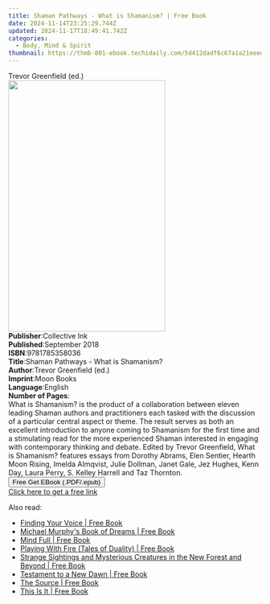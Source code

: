 ```yaml
---
title: Shaman Pathways - What is Shamanism? | Free Book
date: 2024-11-14T23:25:29.744Z
updated: 2024-11-17T18:49:41.742Z
categories:
  - Body, Mind & Spirit
thumbnail: https://thmb-001-ebook.techidaily.com/5d412dadf6c67a1a21eeedd6eb34b9e87d76253cea5ecd7a29bb543aace92522.jpg
---
```

<main id="book-container">
  <div class="flex flex-col">
    <div class="book-brief flex-1 py-6 px-4 sm:p-6 md:py-10 md:px-8">
      <!-- brief-->
      <div class="book-brief-main">Trevor Greenfield (ed.)</div>
    </div>
    <div
      class="book-meta-info flex-1 grid gap-4 col-start-1 col-end-3 row-start-1 sm:mb-6 sm:grid-cols-4 lg:gap-6 lg:col-start-2 lg:row-end-6 lg:row-span-6 lg:mb-0"
    >
      <div
        class="book-meta-info-left place-content-center mt-4 p-4 text-sm leading-6 col-start-2 col-span-2 dark:text-slate-400"
      >
        <img
          class="w-full h-500 object-cover rounded-lg sm:h-255 sm:col-span-2 lg:col-span-full"
          src="https://img-001-ebook.techidaily.com/19d2901cb5af7dcce0c4de1f635cc6f6ae0b597291ffb0dcee78dad04bb04031.jpg"
          alt=""
          width="312"
          height="500"
        />
      </div>
      <div
        class="book-meta-info-right mt-2 col-start-1 row-start-2 col-span-3 self-center"
      >
        <!-- meta data  -->
        <div class="flex flex-col px-4 md:px-8">
          <div class="flex-1">
            <strong>Publisher</strong>:<span class="px-2">Collective Ink</span>
          </div>
          <div class="flex-1">
            <strong>Published</strong>:<span class="px-2">September 2018</span>
          </div>
          <div class="flex-1">
            <strong>ISBN</strong>:<span class="px-2">9781785358036</span>
          </div>
          <div class="flex-1">
            <strong>Title</strong>:<span class="px-2"
              >Shaman Pathways - What is Shamanism?</span
            >
          </div>
          <div class="flex-1">
            <strong>Author</strong>:<span class="px-2"
              >Trevor Greenfield (ed.)</span
            >
          </div>
          <div class="flex-1">
            <strong>Imprint</strong>:<span class="px-2">Moon Books</span>
          </div>
          <div class="flex-1">
            <strong>Language</strong>:<span class="px-2">English</span>
          </div>
          <div class="flex-1">
            <strong>Number of Pages</strong>:<span class="px-2"></span>
          </div>
        </div>
      </div>
    </div>
    <div class="book-description flex-1 py-6 px-4 sm:p-6 md:py-10 md:px-8">
      <div class="book-description-main">
        <div accordion-content="" id="description">
          What is Shamanism? is the product of a collaboration between eleven
          leading Shaman authors and practitioners each tasked with the
          discussion of a particular central aspect or theme. The result serves
          as both an excellent introduction to anyone coming to Shamanism for
          the first time and a stimulating read for the more experienced Shaman
          interested in engaging with contemporary thinking and debate. Edited
          by Trevor Greenfield, What is Shamanism? features essays from Dorothy
          Abrams, Elen Sentier, Hearth Moon Rising, Imelda Almqvist, Julie
          Dollman, Janet Gale, Jez Hughes, Kenn Day, Laura Perry, S. Kelley
          Harrell and Taz Thornton.
        </div>
      </div>
    </div>
    <div class="book-excerpts flex-1 py-6 px-4 sm:p-6 md:py-10 md:px-8"></div>
    <div
      class="book-about-author flex-1 py-6 px-4 sm:p-6 md:py-10 md:px-8"
    ></div>
    <div class="book-free-get flex-1 py-6 px-4 sm:p-6 md:py-10 md:px-8">
      <button
        id="btn-free-get"
        class="bg-blue-500 hover:bg-blue-700 text-white font-bold py-2 px-4 rounded"
      >
        Free Get EBook (.PDF/.epub)
      </button>
      <div id="countdown-display" class="px-2 text-lg mt-2"></div>
      <a
        id="free-link"
        class="hidden bg-blue-500 hover:bg-blue-700 text-white font-bold py-2 px-4 rounded"
        href="https://www.ebooks.com/en-us/book/96487357/shaman-pathways-what-is-shamanism/trevor-greenfield/"
        target="_blank"
        >Click here to get a free link</a
      >
    </div>
    <script>
      let countdownTime = 0;
      let countdownInterval = null;
      document
        .getElementById('btn-free-get')
        .addEventListener('click', startCountdown);
      function startCountdown() {
        countdownTime = new Date().getTime() + 60000 * 3;
        countdownInterval = setInterval(updateCountdown, 1000);
        document.getElementById('btn-free-get').disabled = true;
        document
          .getElementById('btn-free-get')
          .classList.add('bg-gray-500', 'cursor-not-allowed');
      }
      function updateCountdown() {
        let currentTime = new Date().getTime();
        let timeLeft = countdownTime - currentTime;
        let secondsLeft = Math.floor(timeLeft / 1000);
        document.getElementById('countdown-display').innerHTML =
          `Remaining time: ${secondsLeft} seconds.`;
        if (secondsLeft <= 0) {
          clearInterval(countdownInterval);
          document.getElementById('btn-free-get').classList.add('hidden');
          document.getElementById('free-link').classList.remove('hidden');
          document.getElementById('countdown-display').innerHTML = '';
        }
      }
    </script>
  </div>
</main>

<ins class="adsbygoogle"
      style="display:block"
      data-ad-client="ca-pub-7571918770474297"
      data-ad-slot="8358498916"
      data-ad-format="auto"
      data-full-width-responsive="true"></ins>
    

<span class="atpl-alsoreadstyle">Also read:</span>
<div><ul>
<li><a href="https://novels-ebooks.techidaily.com/210929655-9781803811413-finding-your-voice/"><u>Finding Your Voice | Free Book</u></a></li>
<li><a href="https://novels-ebooks.techidaily.com/210930172-9780717179152-michael-murphys-book-of-dreams/"><u>Michael Murphy's Book of Dreams | Free Book</u></a></li>
<li><a href="https://novels-ebooks.techidaily.com/210930108-9780717191802-mind-full/"><u>Mind Full | Free Book</u></a></li>
<li><a href="https://novels-ebooks.techidaily.com/210929624-9781839750458-playing-with-fire-tales-of-duality/"><u>Playing With Fire (Tales of Duality) | Free Book</u></a></li>
<li><a href="https://novels-ebooks.techidaily.com/210929622-9781839750694-strange-sightings-and-mysterious-creatures-in-the-new-forest-and-beyond/"><u>Strange Sightings and Mysterious Creatures in the New Forest and Beyond | Free Book</u></a></li>
<li><a href="https://novels-ebooks.techidaily.com/210929634-9781839750571-testament-to-a-new-dawn/"><u>Testament to a New Dawn | Free Book</u></a></li>
<li><a href="https://novels-ebooks.techidaily.com/210930166-9780717181230-the-source/"><u>The Source | Free Book</u></a></li>
<li><a href="https://novels-ebooks.techidaily.com/210929873-9780717190416-this-is-it/"><u>This Is It | Free Book</u></a></li>
</ul></div>

